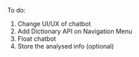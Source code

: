 To do:
1. Change UI/UX of chatbot
2. Add Dictionary API on Navigation Menu
3. Float chatbot
4. Store the analysed info (optional)
